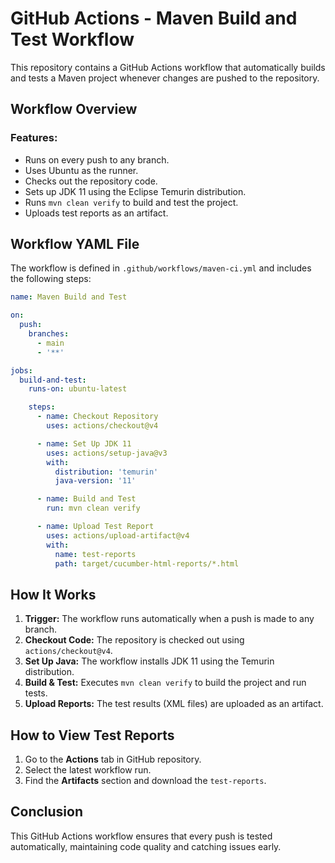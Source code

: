 # GitHub Actions - Maven Build and Test Workflow

This repository contains a GitHub Actions workflow that automatically builds and tests a Maven project whenever changes are pushed to the repository.

## Workflow Overview

### Features:
- Runs on every push to any branch.
- Uses Ubuntu as the runner.
- Checks out the repository code.
- Sets up JDK 11 using the Eclipse Temurin distribution.
- Runs `mvn clean verify` to build and test the project.
- Uploads test reports as an artifact.

## Workflow YAML File

The workflow is defined in `.github/workflows/maven-ci.yml` and includes the following steps:

```yaml
name: Maven Build and Test

on:
  push:
    branches:
      - main
      - '**'

jobs:
  build-and-test:
    runs-on: ubuntu-latest

    steps:
      - name: Checkout Repository
        uses: actions/checkout@v4

      - name: Set Up JDK 11
        uses: actions/setup-java@v3
        with:
          distribution: 'temurin'
          java-version: '11'

      - name: Build and Test
        run: mvn clean verify

      - name: Upload Test Report
        uses: actions/upload-artifact@v4
        with:
          name: test-reports
          path: target/cucumber-html-reports/*.html
```

## How It Works

1. **Trigger:** The workflow runs automatically when a push is made to any branch.
2. **Checkout Code:** The repository is checked out using `actions/checkout@v4`.
3. **Set Up Java:** The workflow installs JDK 11 using the Temurin distribution.
4. **Build & Test:** Executes `mvn clean verify` to build the project and run tests.
5. **Upload Reports:** The test results (XML files) are uploaded as an artifact.

## How to View Test Reports

1. Go to the **Actions** tab in GitHub repository.
2. Select the latest workflow run.
3. Find the **Artifacts** section and download the `test-reports`.

## Conclusion
This GitHub Actions workflow ensures that every push is tested automatically, maintaining code quality and catching issues early.